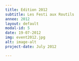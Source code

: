 ```yaml
---
title: Edition 2012
subtitle: Les Festi aux Routils
annee: 2012
layout: default
modal-id: 5
date: 19-07-2012
img: event2012.jpg
alt: image-alt
project-date: July 2012

---
```

